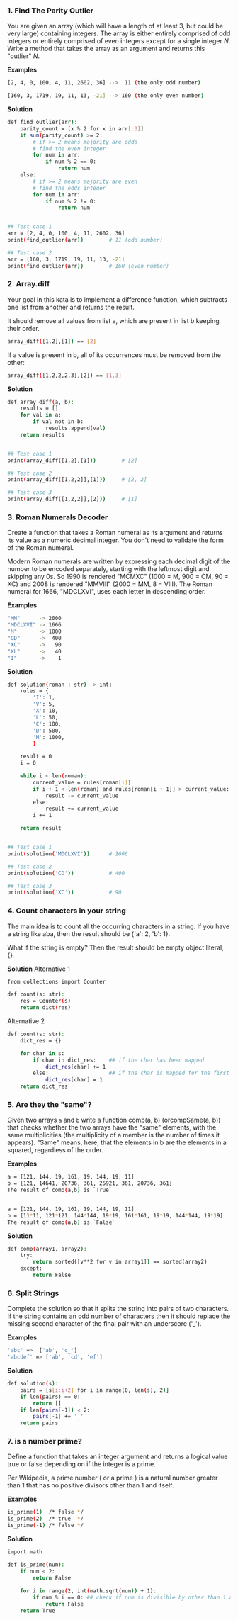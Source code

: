### 1. Find The Parity Outlier

You are given an array (which will have a length of at least 3, but could be very large) containing integers. The array is either entirely comprised of odd integers or entirely comprised of even integers except for a single integer $N$. Write a method that takes the array as an argument and returns this "outlier" $N$.

**Examples**
``` bash
[2, 4, 0, 100, 4, 11, 2602, 36] -->  11 (the only odd number)

[160, 3, 1719, 19, 11, 13, -21] --> 160 (the only even number)
```

**Solution**
``` bash
def find_outlier(arr):
    parity_count = [x % 2 for x in arr[:3]]
    if sum(parity_count) >= 2:
        # if >= 2 means majority are odds
        # find the even integer
        for num in arr:
            if num % 2 == 0:
                return num
    else:
        # if >= 2 means majority are even
        # find the odds integer
        for num in arr:
            if num % 2 != 0:
                return num


## Test case 1
arr = [2, 4, 0, 100, 4, 11, 2602, 36]
print(find_outlier(arr))        # 11 (odd number)

## Test case 2
arr = [160, 3, 1719, 19, 11, 13, -21]
print(find_outlier(arr))        # 160 (even number)
```

### 2. Array.diff
Your goal in this kata is to implement a difference function, which subtracts one list from another and returns the result.

It should remove all values from list a, which are present in list b keeping their order.
``` bash
array_diff([1,2],[1]) == [2]
```

If a value is present in b, all of its occurrences must be removed from the other:
``` bash
array_diff([1,2,2,2,3],[2]) == [1,3]
```

**Solution**
``` bash
def array_diff(a, b):
    results = []
    for val in a:
        if val not in b:
            results.append(val)
    return results


## Test case 1
print(array_diff([1,2],[1]))        # [2]

## Test case 2
print(array_diff([1,2,2]],[1]))     # [2, 2]

## Test case 3
print(array_diff([1,2,2]],[2]))     # [1]
```


### 3. Roman Numerals Decoder
Create a function that takes a Roman numeral as its argument and returns its value as a numeric decimal integer. You don't need to validate the form of the Roman numeral.

Modern Roman numerals are written by expressing each decimal digit of the number to be encoded separately, starting with the leftmost digit and skipping any 0s. So 1990 is rendered "MCMXC" (1000 = M, 900 = CM, 90 = XC) and 2008 is rendered "MMVIII" (2000 = MM, 8 = VIII). The Roman numeral for 1666, "MDCLXVI", uses each letter in descending order.

**Examples**
``` bash
"MM"      -> 2000
"MDCLXVI" -> 1666
"M"       -> 1000
"CD"      ->  400
"XC"      ->   90
"XL"      ->   40
"I"       ->    1
```

**Solution**
``` bash
def solution(roman : str) -> int:
    rules = {
        'I': 1, 
        'V': 5, 
        'X': 10, 
        'L': 50, 
        'C': 100, 
        'D': 500, 
        'M': 1000,
        }

    result = 0
    i = 0

    while i < len(roman):
        current_value = rules[roman[i]]
        if i + 1 < len(roman) and rules[roman[i + 1]] > current_value:
            result -= current_value
        else:
            result += current_value
        i += 1

    return result


## Test case 1
print(solution('MDCLXVI'))      # 1666

## Test case 2
print(solution('CD'))           # 400

## Test case 3
print(solution('XC'))           # 90
```

### 4. Count characters in your string
The main idea is to count all the occurring characters in a string. If you have a string like aba, then the result should be {'a': 2, 'b': 1}.

What if the string is empty? Then the result should be empty object literal, {}.

**Solution**
Alternative 1
```bash
from collections import Counter

def count(s: str):
    res = Counter(s)
    return dict(res)
```


Alternative 2
```bash
def count(s: str):
    dict_res = {}

    for char in s:
        if char in dict_res:    ## if the char has been mapped
            dict_res[char] += 1
        else:                   ## if the char is mapped for the first time
            dict_res[char] = 1
    return dict_res
```


### 5. Are they the "same"?
Given two arrays `a` and `b` write a function comp(a, b) (orcompSame(a, b)) that checks whether the two arrays have the "same" elements, with the same multiplicities (the multiplicity of a member is the number of times it appears). "Same" means, here, that the elements in b are the elements in a squared, regardless of the order.

**Examples**
```bash
a = [121, 144, 19, 161, 19, 144, 19, 11]  
b = [121, 14641, 20736, 361, 25921, 361, 20736, 361]
The result of comp(a,b) is `True`


a = [121, 144, 19, 161, 19, 144, 19, 11] 
b = [11*11, 121*121, 144*144, 19*19, 161*161, 19*19, 144*144, 19*19]
The result of comp(a,b) is `False`

```

**Solution**
```bash
def comp(array1, array2):
    try:
        return sorted([v**2 for v in array1]) == sorted(array2)
    except:
        return False
```

### 6. Split Strings
Complete the solution so that it splits the string into pairs of two characters. If the string contains an odd number of characters then it should replace the missing second character of the final pair with an underscore ('_').

**Examples**
```bash
'abc' =>  ['ab', 'c_']
'abcdef' => ['ab', 'cd', 'ef']
```

**Solution**
```bash
def solution(s):
    pairs = [s[i:i+2] for i in range(0, len(s), 2)]
    if len(pairs) == 0:
        return []
    if len(pairs[-1]) < 2:
        pairs[-1] += '_'
    return pairs
```


### 7. is a number prime?
Define a function that takes an integer argument and returns a logical value true or false depending on if the integer is a prime.

Per Wikipedia, a prime number ( or a prime ) is a natural number greater than 1 that has no positive divisors other than 1 and itself.

**Examples**
```bash
is_prime(1)  /* false */
is_prime(2)  /* true  */
is_prime(-1) /* false */
```

**Solution**
```bash
import math

def is_prime(num):
    if num < 2:
        return False
    
    for i in range(2, int(math.sqrt(num)) + 1):
        if num % i == 0: ## check if num is divisible by other than 1 and itself
            return False
    return True
```